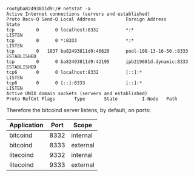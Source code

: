 ```
root@ba82493811d9:/# netstat -a
Active Internet connections (servers and established)
Proto Recv-Q Send-Q Local Address           Foreign Address         State
tcp        0      0 localhost:8332          *:*                     LISTEN
tcp        0      0 *:8333                  *:*                     LISTEN
tcp        0   1837 ba82493811d9:40620      pool-108-13-16-50.:8333 ESTABLISHED
tcp        0      0 ba82493811d9:42195      ipb219681d.dynamic:8333 ESTABLISHED
tcp6       0      0 localhost:8332          [::]:*                  LISTEN
tcp6       0      0 [::]:8333               [::]:*                  LISTEN
Active UNIX domain sockets (servers and established)
Proto RefCnt Flags       Type       State         I-Node   Path
```

Therefore the bitcoind server listens, by default, on ports:

|Application|Port|Scope     |
|-----------|----|----------|
|bitcoind   |8332|internal  |
|bitcoind   |8333|external  |
|litecoind  |9332|internal  |
|litecoind  |9333|external  |
